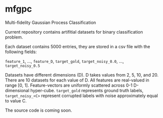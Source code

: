 # mfgpc
Multi-fidelity Gaussian Process Classification

Current repository contains artifitial datasets for binary classification problem. 

Each dataset contains 5000 entries, they are stored in a csv file with the following fields:

`feature_1`, ..., `feature_D`, `target_gold`, `target_noisy_0.0`, ..., `target_noisy_0.5`

Datasets have different dimensions (D).
D takes values from 2, 5, 10, and 20. 
There are 10 datasets for each value of D.
All features are real-valued in range [0, 1]. 
Feature-vectors are uniformly scattered across 0-1 D-dimensional hyper-cube.
`target_gold` represents ground truth labels,
`target_noisy_<C>` represent corrupted labels with noise approximately equal to value C.

The source code is coming soon. 
